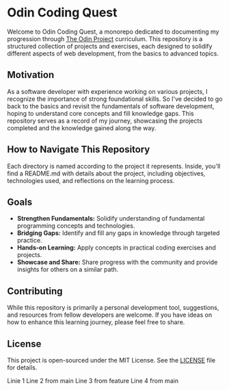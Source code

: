 # Odin Coding Quest

Welcome to Odin Coding Quest, a monorepo dedicated to documenting my progression through [The Odin Project](https://www.theodinproject.com/) curriculum. This repository is a structured collection of projects and exercises, each designed to solidify different aspects of web development, from the basics to advanced topics.

## Motivation

As a software developer with experience working on various projects, I recognize the importance of strong foundational skills. So I've decided to go back to the basics and revisit the fundamentals of software development, hoping to understand core concepts and fill knowledge gaps. This repository serves as a record of my journey, showcasing the projects completed and the knowledge gained along the way.

## How to Navigate This Repository

Each directory is named according to the project it represents. Inside, you'll find a README.md with details about the project, including objectives, technologies used, and reflections on the learning process.

## Goals

- **Strengthen Fundamentals:** Solidify understanding of fundamental programming concepts and technologies.
- **Bridging Gaps:** Identify and fill any gaps in knowledge through targeted practice.
- **Hands-on Learning:** Apply concepts in practical coding exercises and projects.
- **Showcase and Share:** Share progress with the community and provide insights for others on a similar path.

## Contributing

While this repository is primarily a personal development tool, suggestions, and resources from fellow developers are welcome. If you have ideas on how to enhance this learning journey, please feel free to share.

## License

This project is open-sourced under the MIT License. See the [LICENSE](LICENSE) file for details.

Linie 1
Line 2 from main
Line 3 from feature
Line 4 from main

